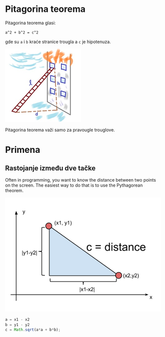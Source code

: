 # Pitagorina teorema

Pitagorina teorema glasi:
```
a^2 + b^2 = c^2
```
gde su `a` i `b` kraće stranice trougla a `c` je hipotenuza.

![pitagorina-teorema-primena](slike/pitagorina-teorema-primena.jpg?row=true)

Pitagorina teorema važi samo za pravougle trouglove.

# Primena

## Rastojanje između dve tačke

Often in programming, you want to know the distance between two points on the screen. The easiest way to do that is to use the Pythagorean theorem.

![rastojanje-izmedju-tacaka](slike/distance.png?row=true)

```js
a = x1 - x2
b = y1 - y2
c = Math.sqrt(a*a + b*b);
```

